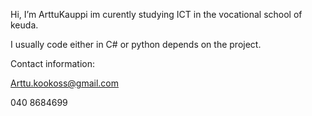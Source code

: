 Hi, I’m ArttuKauppi im curently studying ICT in the vocational school of keuda. 

I usually code either in C# or python depends on the project.

Contact information:

Arttu.kookoss@gmail.com

040 8684699
